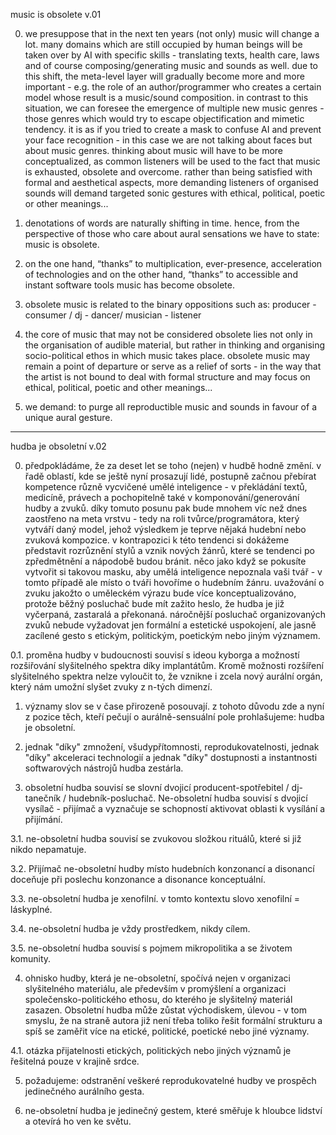 music is obsolete v.01

0. we presuppose that in the next ten years (not only) music will change a lot. many domains which are still occupied by human beings will be taken over by AI with specific skills - translating texts, health care, laws and of course composing/generating music and sounds as well. due to this shift, the meta-level layer will gradually become more and more important - e.g. the role of an author/programmer who creates a certain model whose result is a music/sound composition. in contrast to this situation, we can foresee the emergence of multiple new music genres - those genres which would try to escape objectification and mimetic tendency. it is as if you tried to create a mask to confuse AI and prevent your face recognition - in this case we are not talking about faces but about music genres. thinking about music will have to be more conceptualized, as common listeners will be used to the fact that music is exhausted, obsolete and overcome. rather than being satisfied with formal and aesthetical aspects, more demanding listeners of organised sounds will demand targeted sonic gestures with ethical, political, poetic or other meanings... 

1. denotations of words are naturally shifting in time. hence, from the perspective of those who care about aural sensations we have to state: music is obsolete. 

2. on the one hand, “thanks” to multiplication, ever-presence, acceleration of technologies and on the other hand, “thanks” to accessible and instant software tools music has become obsolete. 

3. obsolete music is related to the binary oppositions such as: producer - consumer / dj - dancer/ musician - listener 

4. the core of music that may not be considered obsolete lies not only in the organisation of audible material, but rather in thinking and organising socio-political ethos in which music takes place. obsolete music may remain a point of departure or serve as a relief of sorts - in the way that the artist is not bound to deal with formal structure and may focus on ethical, political, poetic and other meanings... 

5. we demand: to purge all reproductible music and sounds in favour of a unique aural gesture.


------------------------------
hudba je obsoletní v.02

0. předpokládáme, že za deset let se toho (nejen) v hudbě hodně změní. v řadě oblastí, kde se ještě nyní prosazují lidé, postupně začnou přebírat kompetence různě vycvičené umělé inteligence - v překládání textů, medicíně, právech a pochopitelně také v komponování/generování hudby a zvuků. díky tomuto posunu pak bude mnohem víc než dnes zaostřeno na meta vrstvu - tedy na roli tvůrce/programátora, který vytváří daný model, jehož výsledkem je teprve nějaká hudební nebo zvuková kompozice. v kontrapozici k této tendenci si dokážeme představit rozrůznění stylů a vznik nových žánrů, které se tendenci po zpředmětnění a nápodobě budou bránit. něco jako když se pokusíte vytvořit si takovou masku, aby umělá inteligence nepoznala vaši tvář - v tomto případě ale místo o tváři hovoříme o hudebním žánru. uvažování o zvuku jakožto o uměleckém výrazu bude více konceptualizováno, protože běžný posluchač bude mít zažito heslo, že hudba je již vyčerpaná, zastaralá a překonaná. náročnější posluchač organizovaných zvuků nebude vyžadovat jen formální a estetické uspokojení, ale jasně zacílené gesto s etickým, politickým, poetickým nebo jiným významem.

0.1. proměna hudby v budoucnosti souvisí s ideou kyborga a možností rozšiřování slyšitelného spektra díky implantátům. Kromě možnosti rozšíření slyšitelného spektra nelze vyloučit to, že vznikne i zcela nový aurální orgán, který nám umožní slyšet zvuky z n-tých dimenzí.

1. významy slov se v čase přirozeně posouvají. z tohoto důvodu zde a nyní z pozice těch, kteří pečují o aurálně-sensuální pole prohlašujeme: hudba je obsoletní. 

2. jednak "díky" zmnožení, všudypřítomnosti, reprodukovatelnosti, jednak "díky" akceleraci technologií a jednak "díky" dostupnosti a instantnosti softwarových nástrojů hudba zestárla. 

3. obsoletní hudba souvisí se slovní dvojicí producent-spotřebitel / dj-tanečník / hudebník-posluchač. Ne-obsoletní hudba souvisí s dvojicí vysílač - přijímač a vyznačuje se schopností aktivovat oblasti k vysílání a přijímání.

3.1. ne-obsoletní hudba souvisí se zvukovou složkou rituálů, které si již nikdo nepamatuje.

3.2. Přijímač ne-obsoletní hudby místo hudebních konzonancí a disonancí doceňuje při poslechu konzonance a disonance konceptuální.

3.3. ne-obsoletní hudba je xenofilní. v tomto kontextu slovo xenofilní = láskyplné.

3.4. ne-obsoletní hudba je vždy prostředkem, nikdy cílem.

3.5. ne-obsoletní hudba souvisí s pojmem mikropolitika a se životem komunity.

4. ohnisko hudby, která je ne-obsoletní, spočívá nejen v organizaci slyšitelného materiálu, ale především v promýšlení a organizaci společensko-politického ethosu, do kterého je slyšitelný materiál zasazen. Obsoletní hudba může zůstat východiskem, úlevou - v tom smyslu, že na straně autora již není třeba toliko řešit formální strukturu a spíš se zaměřit více na etické, politické, poetické nebo jiné významy.

4.1. otázka přijatelnosti etických, politických nebo jiných významů je řešitelná pouze v krajině srdce.

5. požadujeme: odstranění veškeré reprodukovatelné hudby ve prospěch jedinečného aurálního gesta.

6. ne-obsoletní hudba je jedinečný gestem, které směřuje k hloubce lidství a otevírá ho ven ke světu.
